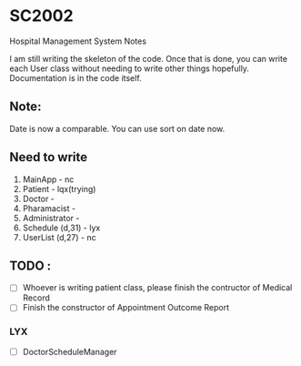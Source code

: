 # SC2002
Hospital Management System Notes

I am still writing the skeleton of the code. Once that is done, you can write each User class without needing to write other things hopefully. Documentation is in the code itself.

## Note:
Date is now a comparable. You can use sort on date now.

## Need to write
1. MainApp - nc
2. Patient - lqx(trying)
3. Doctor -
4. Pharamacist - 
5. Administrator - 
6. Schedule (d,31) - lyx 
7. UserList (d,27) - nc 

## TODO : 
- [ ] Whoever is writing patient class, please finish the contructor of Medical Record
- [ ] Finish the constructor of Appointment Outcome Report

### LYX
- [ ] DoctorScheduleManager
